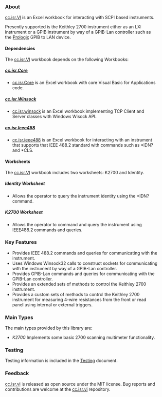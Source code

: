 ### About

[cc.isr.VI] is an Excel workbook for interacting with SCPI based instruments.

Presently supported is the Keithley 2700 instrument either as an LXI instrument or a GPIB instrument by way of a GPIB-Lan controller such as the [Prologix] GPIB to LAN device.

#### Dependencies

The [cc.isr.VI] workbook depends on the following Workbooks:

##### [cc.isr.Core]

* [cc.isr.Core] is an Excel workbook with core Visual Basic for Applications code.

##### [cc.isr.Winsock]

* [cc.isr.winsock] is an Excel workbook implementing TCP Client and Server classes with Windows Wisock API.

##### [cc.isr.Ieee488]

* [cc.isr.ieee488] is an Excel workbook for interacting with an instrument that supports that IEEE 488.2 standard with commands such as *IDN? and *CLS.

#### Worksheets

The [cc.isr.VI] workbook includes two worksheets: K2700 and Identity.

##### Identity Worksheet

* Allows the operator to query the instrument identity using the *IDN? command.

##### K2700 Worksheet

* Allows the operator to command and query the instrument using IEEE488.2 commands and queries.

### Key Features

* Provides IEEE 488.2 commands and queries for communicating with the instrument.
* Uses Windows Winsock32 calls to construct sockets for communicating with the instrument by way of a GPIB-Lan controller.
* Provides GPIB-Lan commands and queries for communicating with the GPIB-Lan controller.
* Provides an extended sets of methods to control the Keithley 2700 instrument.
* Provides a custom sets of methods to control the Keithley 2700 instrument for measuring 4-wire resistances from the front or read panel using internal or external triggers.

### Main Types

The main types provided by this library are:

* _K2700_ Implements some basic 2700 scanning multimeter functionality.

### Testing

Testing information is included in the [Testing] document.

### Feedback

[cc.isr.vi] is released as open source under the MIT license.
Bug reports and contributions are welcome at the [cc.isr.vi] repository.

[cc.isr.vi]: https://github.com/ATECoder/vba.iot.tcp/src/vi
[cc.isr.Ieee488]: https://github.com/ATECoder/vba.iot.tcp/src/ieee488
[cc.isr.Winsock]: https://github.com/ATECoder/vba.iot.tcp/src/Winsock
[cc.isr.Core]: https://github.com/ATECoder/vba.iot.tcp/src/core
[Testing]: ./cc.isr.vi.testing.md
[Prologix]: https://prologix.biz/product/gpib-ethernet-controller/

